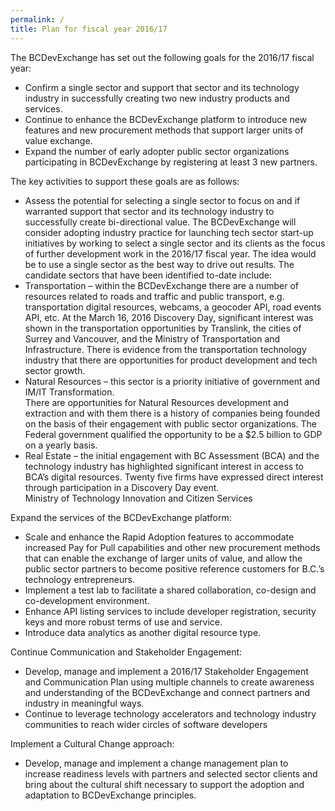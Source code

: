 ```yaml
---
permalink: /
title: Plan for fiscal year 2016/17
---
```


The BCDevExchange has set out the following goals for the 2016/17 fiscal year:

- Confirm a single sector and support that sector and its technology industry in successfully creating two new industry products and services.
- Continue to enhance the BCDevExchange platform to introduce new features and new procurement 
methods that support larger units of value exchange.
- Expand the number of early adopter public sector organizations participating in BCDevExchange by registering at least 3 new partners.

The key activities to support these goals are as follows:

- Assess the potential for selecting a single sector to focus on and if warranted support that sector and its technology industry to successfully create bi-directional value. The BCDevExchange will consider adopting industry practice for launching tech sector start-up initiatives by working to select a single sector and its clients as the focus of further development work in the 2016/17 fiscal year. The idea would be to use a single sector as the best way to drive out results. The candidate sectors that have been identified to-date include:
- Transportation – within the BCDevExchange there are a number of resources related to roads 
and traffic and public transport, e.g. transportation digital resources, webcams, a geocoder API, 
road events API, etc.   At the March 16, 2016 Discovery Day, significant interest was shown in 
the transportation opportunities by Translink, the cities of Surrey and Vancouver, and the 
Ministry of Transportation and Infrastructure.  There is evidence from the transportation 
technology industry that there are opportunities for product development and tech sector 
growth.
- Natural Resources – this sector is a priority initiative of government and IM/IT Transformation.  
There are opportunities for Natural Resources development and extraction and with them there 
is a history of companies being founded on the basis of their engagement with public sector 
organizations.  The Federal government qualified the opportunity to be a $2.5 billion to GDP on 
a yearly basis.
- Real Estate – the initial engagement with BC Assessment (BCA) and the technology industry has 
highlighted significant interest in access to BCA’s digital resources.  Twenty five firms have 
expressed direct interest through participation in a Discovery Day event.   
Ministry of Technology Innovation and Citizen Services

Expand the services of the BCDevExchange platform: 

- Scale and enhance the Rapid Adoption features to accommodate increased Pay for Pull 
capabilities and other new procurement methods that can enable the exchange of larger units 
of value, and allow the public sector partners to become positive reference customers for B.C.’s 
technology entrepreneurs. 
- Implement a test lab to facilitate a shared collaboration, co-design and co-development
environment.
- Enhance API listing services to include developer registration, security keys and more robust 
terms of use and service. 
- Introduce data analytics as another digital resource type.

Continue Communication and Stakeholder Engagement:

- Develop, manage and implement a 2016/17 Stakeholder Engagement and Communication Plan 
using multiple channels to create awareness and understanding of the BCDevExchange and 
connect partners and industry in meaningful ways.
- Continue to leverage technology accelerators and technology industry communities to reach 
wider circles of software developers

Implement a Cultural Change approach:
 
- Develop, manage and implement a change management plan to increase readiness levels with 
partners and selected sector clients and bring about the cultural shift necessary to support the 
adoption and adaptation to BCDevExchange principles.  
